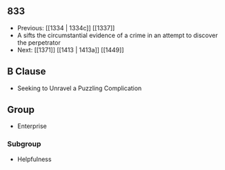 ## 833
- Previous: [[1334 | 1334c]] [[1337]] 
- A sifts the circumstantial evidence of a crime in an attempt to discover the perpetrator
- Next: [[1371]] [[1413 | 1413a]] [[1449]] 

## B Clause
- Seeking to Unravel a Puzzling Complication

## Group
- Enterprise

### Subgroup
- Helpfulness

